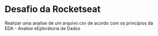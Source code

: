# Desafio da Rocketseat
Realizar uma analise de um arquivo csv de acordo com os principios da EDA - Analise eEplorátoria de Dados
